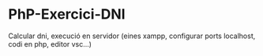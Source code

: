 # PhP-Exercici-DNI
Calcular dni, execució en servidor (eines xampp, configurar ports localhost, codi en php, editor vsc...)
